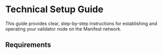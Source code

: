 # Technical Setup Guide

This guide provides clear, step-by-step instructions for establishing and operating your validator node on the Manifest network.

## Requirements

